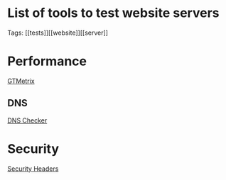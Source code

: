 # List of tools to test website servers

Tags: [[tests]][[website]][[server]]

# Performance

[GTMetrix](https://gtmetrix.com)

## DNS

[DNS Checker](https://dnschecker.org)

# Security

[Security Headers](https://securityheaders.com)
